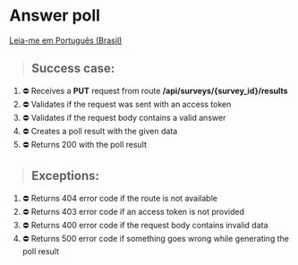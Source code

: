 # Answer poll

[Leia-me em Português (Brasil)](./answer-survey-pt_BR.md)

> ## Success case:
1. ⛔️ Receives a **PUT** request from route **/api/surveys/{survey_id}/results**
2. ⛔️ Validates if the request was sent with an access token
3. ⛔️ Validates if the request body contains a valid answer
4. ⛔️ Creates a poll result with the given data
5. ⛔️ Returns 200 with the poll result

> ## Exceptions:
1. ⛔️ Returns 404 error code if the route is not available
2. ⛔️ Returns 403 error code if an access token is not provided
3. ⛔️ Returns 400 error code if the request body contains invalid data
4. ⛔️ Returns 500 error code if something goes wrong while generating the poll result